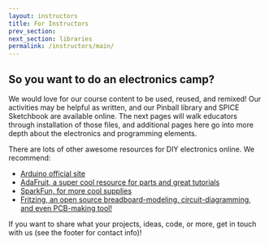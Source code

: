 ```yaml
---
layout: instructors
title: For Instructors
prev_section: 
next_section: libraries
permalink: /instructors/main/
---
```


## So you want to do an electronics camp?

We would love for our course content to be used, reused, and remixed! Our activities may be helpful as written, and our Pinball library and SPICE Sketchbook are available online. The next pages will walk educators through installation of those files, and additional pages here go into more depth about the electronics and programming elements.

There are lots of other awesome resources for DIY electronics online. We recommend:

- [Arduino official site](http://www.arduino.cc/)
- [AdaFruit, a super cool resource for parts and great tutorials](http://www.adafruit.com/)
- [SparkFun, for more cool supplies](https://www.sparkfun.com/)
- [Fritzing, an open source breadboard-modeling, circuit-diagramming, and even PCB-making tool!](http://fritzing.org/home/)

If you want to share what your projects, ideas, code, or more, get in touch with us (see the footer for contact info)!